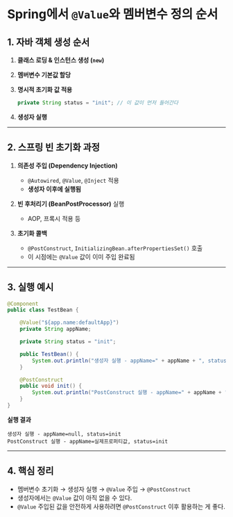 # Spring에서 `@Value`와 멤버변수 정의 순서

## 1. 자바 객체 생성 순서

1. **클래스 로딩 & 인스턴스 생성 (`new`)**
2. **멤버변수 기본값 할당**
3. **명시적 초기화 값 적용**

   ```java
   private String status = "init"; // 이 값이 먼저 들어간다
   ```
4. **생성자 실행**

---

## 2. 스프링 빈 초기화 과정

1. **의존성 주입 (Dependency Injection)**

    * `@Autowired`, `@Value`, `@Inject` 적용
    * **생성자 이후에 실행됨**
2. **빈 후처리기 (BeanPostProcessor)** 실행

    * AOP, 프록시 적용 등
3. **초기화 콜백**

    * `@PostConstruct`, `InitializingBean.afterPropertiesSet()` 호출
    * 이 시점에는 `@Value` 값이 이미 주입 완료됨

---

## 3. 실행 예시

```java
@Component
public class TestBean {

    @Value("${app.name:defaultApp}")
    private String appName;

    private String status = "init";

    public TestBean() {
        System.out.println("생성자 실행 - appName=" + appName + ", status=" + status);
    }

    @PostConstruct
    public void init() {
        System.out.println("PostConstruct 실행 - appName=" + appName + ", status=" + status);
    }
}
```

**실행 결과**

```
생성자 실행 - appName=null, status=init
PostConstruct 실행 - appName=실제프로퍼티값, status=init
```

---

## 4. 핵심 정리

* 멤버변수 초기화 → 생성자 실행 → `@Value` 주입 → `@PostConstruct`
* 생성자에서는 `@Value` 값이 아직 없을 수 있다.
* `@Value` 주입된 값을 안전하게 사용하려면 `@PostConstruct` 이후 활용하는 게 좋다.